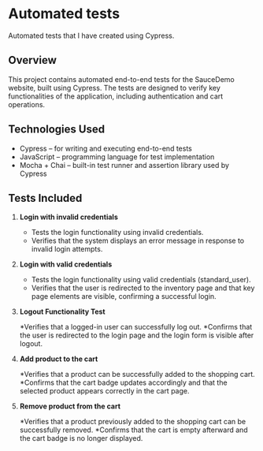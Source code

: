 # Automated tests 

Automated tests that I have created using Cypress. 

## Overview

This project contains automated end-to-end tests for the SauceDemo website, built using Cypress. The tests are designed to verify key functionalities of the application, including authentication and cart operations.

## Technologies Used

- Cypress – for writing and executing end-to-end tests
- JavaScript – programming language for test implementation
- Mocha + Chai – built-in test runner and assertion library used by Cypress

## Tests Included

1. **Login with invalid credentials**

      - Tests the login functionality using invalid credentials.
      - Verifies that the system displays an error message in response to invalid login attempts.

3. **Login with valid credentials**
   
      - Tests the login functionality using valid credentials (standard_user).
      - Verifies that the user is redirected to the inventory page and that key page elements are visible, confirming a successful login.
   
4. **Logout Functionality Test**
   
     *Verifies that a logged-in user can successfully log out.
     *Confirms that the user is redirected to the login page and the login form is visible after logout.

5. **Add product to the cart**
   
     *Verifies that a product can be successfully added to the shopping cart.
     *Confirms that the cart badge updates accordingly and that the selected product appears correctly in the cart page.
   
6. **Remove product from the cart**
   
     *Verifies that a product previously added to the shopping cart can be successfully removed.
     *Confirms that the cart is empty afterward and the cart badge is no longer displayed.




